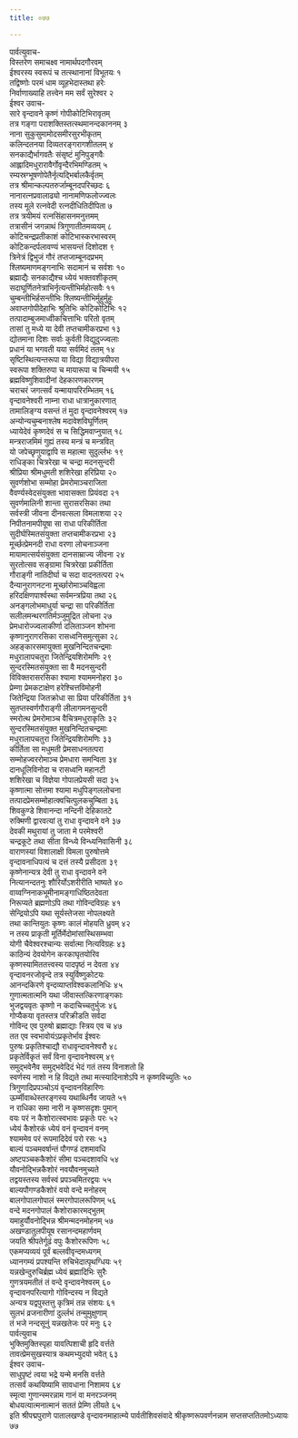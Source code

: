 ```yaml
---
title: ०७७

---
```

पार्वत्युवाच-  
विस्तरेण समाचक्ष्व नामार्थपदगौरवम्  
ईश्वरस्य स्वरूपं च तत्स्थानानां विभूतयः १  
तद्विष्णोः परमं धाम व्यूहभेदास्तथा हरेः  
निर्वाणाख्याहि तत्त्वेन मम सर्वं सुरेश्वर २  
ईश्वर उवाच-  
सारे वृन्दावने कृष्णं गोपीकोटिभिरावृतम्  
तत्र गङ्गा पराशक्तिस्तत्स्थमानन्दकाननम् ३  
नाना सुकुसुमामोदसमीरसुरभीकृतम्  
कलिन्दतनया दिव्यतरङ्गरागशीतलम् ४  
सनकाद्यैर्भागवतैः संसृष्टं मुनिपुङ्गवैः  
आह्लादिमधुरारावैर्गोवृन्दैरभिमण्डितम् ५  
रम्यस्रग्भूषणोपेतैर्नृत्यद्भिर्बालकैर्वृतम्  
तत्र श्रीमान्कल्पतरुर्जाम्बूनदपरिच्छदः ६  
नानारत्नप्रवालाढ्यो नानामणिफलोज्ज्वलः  
तस्य मूले रत्नवेदी रत्नदीधितिदीपिता ७  
तत्र त्रयीमयं रत्नसिंहासनमनुत्तमम्  
तत्रासीनं जगन्नाथं त्रिगुणातीतमव्ययम् ८  
कोटिचन्द्रप्रतीकाशं कोटिभास्करभास्वरम्  
कोटिकन्दर्पलावण्यं भासयन्तं दिशोदश ९  
त्रिनेत्रं द्विभुजं गौरं तप्तजाम्बूनदप्रभम्  
श्लिष्यमाणमङ्गनाभिः सदामानं च सर्वशः १०  
ब्रह्माद्यैः सनकाद्यैश्च ध्येयं भक्तवशीकृतम्  
सदाघूर्णितनेत्राभिर्नृत्यन्तीभिर्महोत्सवैः ११  
चुम्बन्तीभिर्हसन्तीभिः श्लिष्यन्तीभिर्मुहुर्मुहुः  
अवाप्तगोपीदेहाभिः श्रुतिभिः कोटिकोटिभिः १२  
तत्पादाम्बुजमाध्वीकचित्ताभिः परितो वृतम्  
तासां तु मध्ये या देवी तप्तचामीकरप्रभा १३  
द्योतमाना दिशः सर्वाः कुर्वती विद्युदुज्ज्वलाः  
प्रधानं या भगवती यया सर्वमिदं ततम् १४  
सृष्टिस्थित्यन्तरूपा या विद्या विद्यात्रयीपरा  
स्वरूपा शक्तिरुपा च मायारूपा च चिन्मयी १५  
ब्रह्मविष्णुशिवादीनां देहकारणकारणम्  
चराचरं जगत्सर्वं यन्मायापरिरम्भितम् १६  
वृन्दावनेश्वरी नाम्ना राधा धात्रानुकारणात्  
तामालिङ्ग्य वसन्तं तं मुदा वृन्दावनेश्वरम् १७  
अन्योन्यचुम्बनाश्लेष मदावेशविघूर्णितम्  
ध्यायेदेवं कृष्णदेवं स च सिद्धिमवाप्नुयात् १८  
मन्त्रराजमिमं गुह्यं तस्य मन्त्रं च मन्त्रवित्  
यो जपेच्छृणुयाद्वापि स महात्मा सुदुर्ल्लभः १९  
राधिङ्का चित्ररेखा च चन्द्रा मदनसुन्दरी  
श्रीप्रिया श्रीमधुमती शशिरेखा हरिप्रिया २०  
सुवर्णशोभा सम्मोहा प्रेमरोमाञ्चराजिता  
वैवर्ण्यस्वेदसंयुक्ता भावासक्ता प्रियंवदा २१  
सुवर्णमालिनी शान्ता सुरासरसिका तथा  
सर्वस्त्री जीवना दीनवत्सला विमलाशया २२  
निपीतनामपीयूषा सा राधा परिकीर्तिता  
सुदीर्घस्मितसंयुक्ता तप्तचामीकरप्रभा २३  
मूर्च्छत्प्रेमनदी राधा वरणा लोचनाञ्जना  
मायामात्सर्यसंयुक्ता दानसाम्राज्य जीवना २४  
सुरतोत्सव सङ्ग्रामा चित्ररेखा प्रकीर्तिता  
गौराङ्गी नातिदीर्घा च सदा वादनतत्परा २५  
दैन्यानुरागनटना मूर्च्छारोमाञ्चविह्वला  
हरिदक्षिणपार्श्वस्था सर्वमन्त्रप्रिया तथा २६  
अनङ्गलोभमाधुर्या चन्द्रा सा परिकीर्तिता  
सलीलमन्थरगतिर्मञ्जुमुद्रित लोचना २७  
प्रेमधारोज्ज्वलाकीर्णा दलिताञ्जन शोभना  
कृष्णानुरागरसिका रासध्वनिसमुत्सुका २८  
अहङ्कारसमायुक्ता मुखनिन्दितचन्द्रमाः  
मधुरालापचतुरा जितेन्द्रियशिरोमणिः २९  
सुन्दरस्मितसंयुक्ता सा वै मदनसुन्दरी  
विविक्तरासरसिका श्यामा श्याममनोहरा ३०  
प्रेम्णा प्रेमकटाक्षेण हरेश्चित्तविमोहनी  
जितेन्द्रिया जितक्रोधा सा प्रिया परिकीर्तिता ३१  
सुतप्तस्वर्णगौराङ्गी लीलागमनसुन्दरी  
स्मरोत्थ प्रेमरोमाञ्च वैचित्रमधुराकृतिः ३२  
सुन्दरस्मितसंयुक्त मुखनिन्दितचन्द्रमाः  
मधुरालापचतुरा जितेन्द्रियशिरोमणिः ३३  
कीर्तिता सा मधुमती प्रेमसाधनतत्परा  
सम्मोहज्वररोमाञ्च प्रेमधारा समन्विता ३४  
दानधूलिविनोदा च रासध्वनि महानटी  
शशिरेखा च विज्ञेया गोपालप्रेयसी सदा ३५  
कृष्णात्मा सोत्तमा श्यामा मधुपिङ्गललोचना  
तत्पादप्रेमसम्मोहात्क्वचित्पुलकचुम्बिता ३६  
शिवकुण्डे शिवानन्दा नन्दिनी देहिकातटे  
रुक्मिणी द्वारवत्यां तु राधा वृन्दावने वने ३७  
देवकी मथुरायां तु जाता मे परमेश्वरी  
चन्द्रकूटे तथा सीता विन्ध्ये विन्ध्यनिवासिनी ३८  
वाराणस्यां विशालाक्षी विमला पुरुषोत्तमे  
वृन्दावनाधिपत्यं च दत्तं तस्यै प्रसीदता ३९  
कृष्णेनान्यत्र देवी तु राधा वृन्दावने वने  
नित्यानन्दतनुः शौरिर्योऽशरीरीति भाष्यते ४०  
वाय्वग्निनाकभूमीनामङ्गाधिष्ठितदेवता  
निरूप्यते ब्रह्मणोऽपि तथा गोविन्दविग्रहः ४१  
सेन्द्रियोऽपि यथा सूर्यस्तेजसा नोपलक्ष्यते  
तथा कान्तियुतः कृष्णः कालं मोहयति ध्रुवम् ४२  
न तस्य प्राकृती मूर्तिर्मेदोमांसास्थिसम्भवा  
योगी चैवेश्वरश्चान्यः सर्वात्मा नित्यविग्रहः ४३  
काठिन्यं देवयोगेन करकाघृतयोरिव  
कृष्णस्यामिततत्त्वस्य पादपृष्ठं न देवता ४४  
वृन्दावनरजोवृन्दे तत्र स्युर्विष्णुकोटयः  
आनन्दकिरणे वृन्दव्याप्तविश्वकलानिधिः ४५  
गुणात्मतात्मनि यथा जीवास्तत्किरणाङ्गकाः  
भुजद्वयवृतः कृष्णो न कदाचिच्चतुर्भुजः ४६  
गोप्यैकया वृतस्तत्र परिक्रीडति सर्वदा  
गोविन्द एव पुरुषो ब्रह्माद्याः स्त्रिय एव च ४७  
तत एव स्वभावोयंऽप्रकृतेर्भाव ईश्वरः  
पुरुषः प्रकृतिश्चाद्यौ राधावृन्दावनेश्वरौ ४८  
प्रकृतेर्विकृतं सर्वं विना वृन्दावनेश्वरम् ४९  
समुद्भवेनैव समुद्भवेदिदं भेदं गतं तस्य विनाशतो हि  
स्वर्णस्य नाशो न हि विद्यते तथा मत्स्यादिनाशेऽपि न कृष्णविच्युतिः ५०  
त्रिगुणादिप्रपञ्चोऽयं वृन्दावनविहारिणः  
ऊर्म्मीवाब्धेस्तरङ्गस्य यथाब्धिर्नैव जायते ५१  
न राधिका समा नारी न कृष्णसदृशः पुमान्  
वयः परं न कैशोरात्स्वभावः प्रकृतेः परः ५२  
ध्येयं कैशोरकं ध्येयं वनं वृन्दावनं वनम्  
श्याममेव परं रूपमादिदेवं परो रसः ५३  
बाल्यं पञ्चमवर्षान्तं पौगण्डं दशमावधि  
अष्टपञ्चककैशोरं सीमा पञ्चदशावधि ५४  
यौवनोद्भिन्नकैशोरं नवयौवनमुच्यते  
तद्वयस्तस्य सर्वस्वं प्रपञ्चमितरद्वयः ५५  
बाल्यपौगण्डकैशोरं वयो वन्दे मनोहरम्  
बालगोपालगोपालं स्मरगोपालरूपिणम् ५६  
वन्दे मदनगोपालं कैशोराकारमद्भुतम्  
यमाहुर्यौवनोद्भिन्न श्रीमन्मदनमोहनम् ५७  
अखण्डातुलपीयूष रसानन्दमहार्णवम्  
जयति श्रीपतेर्गूढं वपुः कैशोररूपिणः ५८  
एकमप्यव्ययं पूर्वं बल्लवीवृन्दमध्यगम्  
ध्यानगम्यं प्रपश्यन्ति रुचिभेदात्पृथग्धियः ५९  
यन्नखेन्दुरुचिर्ब्रह्म ध्येयं ब्रह्मादिभिः सुरैः  
गुणत्रयमतीतं तं वन्दे वृन्दावनेश्वरम् ६०  
वृन्दावनपरित्यागो गोविन्दस्य न विद्यते  
अन्यत्र यद्वपुस्तत्तु कृत्रिमं तन्न संशयः ६१  
सुलभं व्रजनारीणां दुर्ल्लभं तन्मुमुक्षुणाम्  
तं भजे नन्दसूनुं यन्नखतेजः परं मनुः ६२  
पार्वत्युवाच  
भुक्तिमुक्तिस्पृहा यावत्पिशाची हृदि वर्त्तते  
तावत्प्रेमसुखस्यात्र कथमभ्युदयो भवेत् ६३  
ईश्वर उवाच-  
साधुपृष्टं त्वया भद्रे यन्मे मनसि वर्त्तते  
तत्सर्वं कथयिष्यामि सावधाना निशामय ६४  
स्मृत्वा गुणान्स्मरन्नाम गानं वा मनरञ्जनम्  
बोधयत्यात्मनात्मानं सततं प्रेम्णि लीयते ६५  
इति श्रीपद्मपुराणे पातालखण्डे वृन्दावनमाहात्म्ये पार्वतीशिवसंवादे श्रीकृष्णरूपवर्णनन्नाम सप्तसप्ततितमोऽध्यायः ७७
